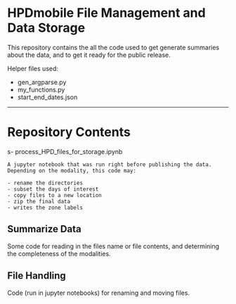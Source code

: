# HPDmobile File Management and Data Storage

This repository contains the all the code used to get generate summaries about the data, and to get it ready for the public release. 

Helper files used: 
- gen_argparse.py
- my_functions.py
- start_end_dates.json

---
# Repository Contents

s- process_HPD_files_for_storage.ipynb

    A jupyter notebook that was run right before publishing the data. Depending on the modality, this code may:

    - rename the directories
    - subset the days of interest
    - copy files to a new location
    - zip the final data
    - writes the zone labels

## Summarize Data
Some code for reading in the files name or file contents, and determining the completeness of the modalities.


## File Handling
Code (run in jupyter notebooks) for renaming and moving files.